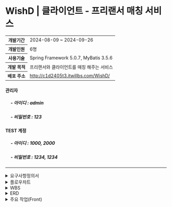 <h1>WishD | 클라이언트 - 프리랜서 매칭 서비스</h1>
<table>
  <tr>
    <th>개발기간</th>
    <td>2024-08-09 ~ 2024-09-26</td>
  </tr>
  <tr>
    <th>개발인원</th>
    <td>6명</td>
  </tr>
  <tr>
    <th>사용기술</th>
    <td>Spring Framework 5.0.7, MyBatis 3.5.6</td>
  </tr>
  <tr>
    <th>개발 목적</th>
    <td>프리랜서와 클라이언트를 매칭 해주는 서비스</td>
  </tr>
  <tr>
    <th>배포 주소</th>
    <td><a href="http://c1d2405t3.itwillbs.com/WishD/">http://c1d2405t3.itwillbs.com/WishD/</a></td>
  </tr>
</table>
<h4>관리자</h4>
<h5>&nbsp;&nbsp;&nbsp;&nbsp; - 아이디 : admin </h5>
<h5>&nbsp;&nbsp;&nbsp;&nbsp; - 비밀번호  : 123 </h5>

<h4>TEST 계정</h4>
<h5>&nbsp;&nbsp;&nbsp;&nbsp; - 아이디 : 1000, 2000 </h5>
<h5>&nbsp;&nbsp;&nbsp;&nbsp; - 비밀번호  : 1234, 1234 </h5>

<hr>

<details>
  <summary>요구사항정의서</summary>
  
  <!-- WBS Images -->
  ![WBS](/WishD/images/WishD(요구사항정의서1).png)
  ![WBS](/WishD/images/WishD(요구사항정의서2).png)
</details>

<details>
  <summary>플로우차트</summary>
  
  <!-- WBS Images -->
  ![WBS](/WishD/images/WishD(플로우차트).png)
  
</details>

<details>
  <summary>WBS</summary>
  
  <!-- WBS Images -->
  ![WBS](/WishD/images/WishD(WBS).png)
  
</details>

<details>
  <summary>ERD</summary>
  
  <!-- WBS Images -->
  ![WBS](/WishD/images/WishD(ERD).png)
  [ERD Cloud - 링크](https://www.erdcloud.com/d/42zucokaKfX9v68fE)
  
</details>

<details>
  <summary>주요 작업(Front)</summary>
  
  <!-- Front Images -->
  ![Front - 주요 작업](/WishD/images/WishD(front1).png)
  ![Front - 주요 작업](/WishD/images/WishD(front2).png)
  ![Front - 주요 작업](/WishD/images/WishD(front3).png)
  ![Front - 주요 작업](/WishD/images/WishD(front4).png)
  
</details>
